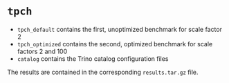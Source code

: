 # `tpch`

- `tpch_default` contains the first, unoptimized benchmark for scale factor 2
- `tpch_optimized` contains the second, optimized benchmark for scale factors 2
  and 100
- `catalog` contains the Trino catalog configuration files

The results are contained in the corresponding `results.tar.gz` file.
